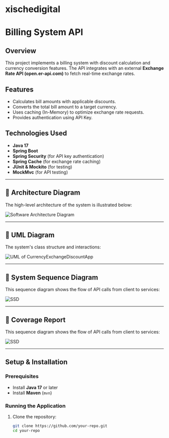 # xischedigital

# Billing System API

## Overview
This project implements a billing system with discount calculation and currency conversion features. The API integrates with an external **Exchange Rate API (open.er-api.com)** to fetch real-time exchange rates.

## Features
- Calculates bill amounts with applicable discounts.
- Converts the total bill amount to a target currency.
- Uses caching (In-Memory) to optimize exchange rate requests.
- Provides authentication using API Key.

## Technologies Used
- **Java 17**  
- **Spring Boot**  
- **Spring Security** (for API key authentication)  
- **Spring Cache** (for exchange rate caching)  
- **JUnit & Mockito** (for testing)  
- **MockMvc** (for API testing)  

---

## 📌 Architecture Diagram  
The high-level architecture of the system is illustrated below:

![Software Architecture Diagram](https://github.com/user-attachments/assets/042c93db-ba36-4b66-9c6e-50b750aeb4c5)

---


## 📌 UML Diagram  
The system's class structure and interactions:


![UML of CurrencyExchangeDiscountApp](https://github.com/user-attachments/assets/106a63a5-2fa3-4fe7-8344-9091c81bf5aa)

---

## 📌 System Sequence Diagram  
This sequence diagram shows the flow of API calls from client to services:

![SSD](https://github.com/user-attachments/assets/f69aa76e-b378-4607-b9ca-9bd074924d2a)

---

## 📌 Coverage Report  
This sequence diagram shows the flow of API calls from client to services:

![SSD](https://github.com/user-attachments/assets/f69aa76e-b378-4607-b9ca-9bd074924d2a)

---

## Setup & Installation

### Prerequisites
- Install **Java 17** or later
- Install **Maven** (`mvn`)

### Running the Application
1. Clone the repository:  
   ```sh
   git clone https://github.com/your-repo.git
   cd your-repo




   
